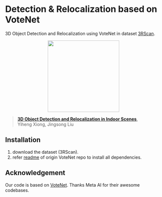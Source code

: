 # Detection & Relocalization based on VoteNet

3D Object Detection and Relocalization using VoteNet in dataset [3RScan](https://github.com/WaldJohannaU/3RScan).

<p align="center"> <img src='docs/CenterPoint.png' align="center" height="230px"> </p>

> [**3D Object Detection and Relocalization in Indoor Scenes**](https://github.com/xiongyiheng/xiongyiheng.github.io/blob/main/report/3D_Object_Detection_and_Relocalization_in_Indoor_Scenes.pdf),            
> Yiheng Xiong, Jingsong Liu

## Installation
1. download the dataset (3RScan).
2. refer [readme](https://github.com/facebookresearch/votenet#readme) of origin VoteNet repo to install all dependencies.

## Acknowledgement

Our code is based on [VoteNet](https://github.com/facebookresearch/votenet). Thanks Meta AI for their awesome codebases.
